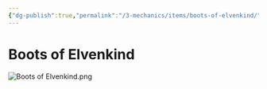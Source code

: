 ```yaml
---
{"dg-publish":true,"permalink":"/3-mechanics/items/boots-of-elvenkind/","tags":["item"],"created":"2025-03-19T10:00:20.010-04:00","updated":"2025-03-19T10:01:24.974-04:00"}
---
```



# Boots of Elvenkind

![Boots of Elvenkind.png](/img/user/z_Assets/Boots%20of%20Elvenkind.png)